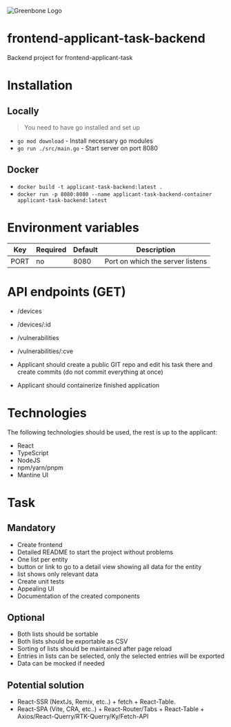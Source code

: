![Greenbone Logo](https://www.greenbone.net/wp-content/uploads/gb_new-logo_horizontal_rgb_small.png)


# frontend-applicant-task-backend
Backend project for frontend-applicant-task

# Installation

## Locally
> You need to have go installed and set up
- `go mod download` - Install necessary go modules
- `go run ./src/main.go` - Start server on port 8080

## Docker
- `docker build -t applicant-task-backend:latest .`
- `docker run -p 8080:8080 --name applicant-task-backend-container applicant-task-backend:latest`


# Environment variables

| Key  | Required | Default | Description                      |
|------|----------|---------|----------------------------------|
| PORT | no       | 8080    | Port on which the server listens |

# API endpoints (GET)


- /devices
- /devices/:id
- /vulnerabilities
- /vulnerabilities/:cve

- Applicant should create a public GIT repo and edit his task there and create commits (do not commit everything at once)
- Applicant should containerize finished application




# Technologies

The following technologies should be used, the rest is up to the applicant:
- React
- TypeScript
- NodeJS
- npm/yarn/pnpm
- Mantine UI




# Task

## Mandatory


- Create frontend
- Detailed README to start the project without problems
- One list per entity
- button or link to go to a detail view showing all data for the entity
- list shows only relevant data
- Create unit tests
- Appealing UI
- Documentation of the created components



## Optional


- Both lists should be sortable
- Both lists should be exportable as CSV
- Sorting of lists should be maintained after page reload
- Entries in lists can be selected, only the selected entries will be exported
- Data can be mocked if needed




## Potential solution


- React-SSR (NextJs, Remix, etc..) + fetch + React-Table.
- React-SPA (Vite, CRA, etc..) + React-Router/Tabs + React-Table + Axios/React-Querry/RTK-Querry/Ky/Fetch-API